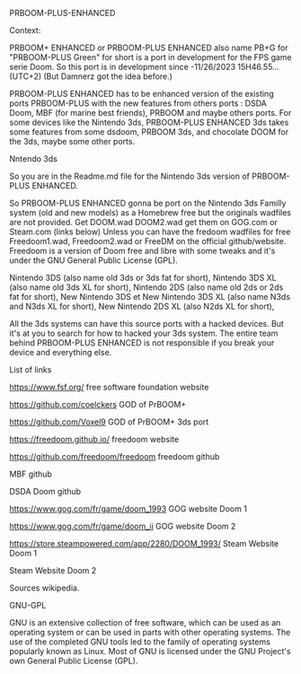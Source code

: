 
PRBOOM-PLUS-ENHANCED

Context:


PRBOOM+ ENHANCED or PRBOOM-PLUS ENHANCED also name PB+G for "PRBOOM-PLUS Green" for short is a port in development for the FPS game serie Doom.
So this port is in development since -11/26/2023 15H46.55... (UTC+2) (But Damnerz got the idea before.)

PRBOOM-PLUS ENHANCED has to be enhanced version of the existing ports PRBOOM-PLUS with the new features from others ports : DSDA Doom, MBF (for marine best friends), PRBOOM and maybe others ports.
For some devices like the Nintendo 3ds, PRBOOM-PLUS ENHANCED 3ds takes some features from some dsdoom, PRBOOM 3ds, and chocolate DOOM for the 3ds, maybe some other ports.


Nntendo 3ds


So you are in the Readme.md file for the Nintendo 3ds version of PRBOOM-PLUS ENHANCED.

So PRBOOM-PLUS ENHANCED gonna be port on the Nintendo 3ds Familly system (old and new models) as a Homebrew free but the originals wadfiles are not provided. 
Get DOOM.wad DOOM2.wad get them on GOG.com or Steam.com (links below)
Unless you can have the fredoom wadfiles for free Freedoom1.wad, Freedoom2.wad or FreeDM on the official github/website.
Freedoom is a version of Doom free and libre with some tweaks and it's under the GNU General Public License (GPL).

Nintendo 3DS (also name old 3ds or 3ds fat for short),
Nintendo 3DS XL (also name old 3ds XL for short),
Nintendo 2DS (also name old 2ds or 2ds fat for short),
New Nintendo 3DS et New Nintendo 3DS XL (also name N3ds and N3ds XL for short),
New Nintendo 2DS XL (also N2ds XL for short), 

All the 3ds systems can have this source ports with a hacked devices.
But it's at you to search for how to hacked your 3ds system.
The entire team behind PRBOOM-PLUS ENHANCED is not responsible if you break your device and everything else.






List of links

https://www.fsf.org/ free software foundation website

https://github.com/coelckers GOD of PrBOOM+

https://github.com/Voxel9 GOD of PrBOOM+ 3ds port

https://freedoom.github.io/ freedoom website

https://github.com/freedoom/freedoom freedoom github

MBF github

DSDA Doom github

https://www.gog.com/fr/game/doom_1993 GOG website Doom 1

https://www.gog.com/fr/game/doom_ii GOG website Doom 2 

https://store.steampowered.com/app/2280/DOOM_1993/ Steam Website Doom 1

Steam Website Doom 2

Sources wikipedia.

GNU-GPL

GNU is an extensive collection of free software, 
which can be used as an operating system or can be used in parts with other operating systems.
The use of the completed GNU tools led to the family of operating systems popularly known as Linux.
Most of GNU is licensed under the GNU Project's own General Public License (GPL).


